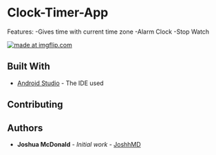 # Clock-Timer-App
Features:
-Gives time with current time zone
-Alarm Clock
-Stop Watch

<a href="https://imgflip.com/gif/3mx82m"><img src="https://i.imgflip.com/3mx82m.gif" title="made at imgflip.com"/></a>

## Built With

* [Android Studio](https://developer.android.com/studio) - The IDE used

## Contributing

## Authors

* **Joshua McDonald** - *Initial work* - [JoshhMD](https://github.com/joshhMD)
